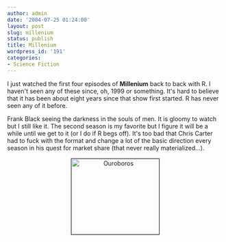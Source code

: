 ```yaml
---
author: admin
date: '2004-07-25 01:24:00'
layout: post
slug: millenium
status: publish
title: Millenium
wordpress_id: '191'
categories:
- Science Fiction
---
```

I just watched the first four episodes of <strong>Millenium</strong> back to back with
R. I haven't seen any of these since, oh, 1999 or something. It's hard to
believe that it has been about eight years since that show first started. R has
never seen any of it before.

Frank Black seeing the darkness in the souls of men. It is gloomy to watch but I
still like it. The second season is my favorite but I figure it will be a while
until we get to it (or I do if R begs off). It's too bad that Chris Carter had
to fuck with the format and change a lot of the basic direction every season in
his quest for market share (that never really materialized...).

<p align="center"><a href="http://www.fourthhorseman.com/Abyss/Intro.htm">
<img src="http://www.arcanology.com/images/oro5.jpg" alt="Ouroboros" border="1" height="177" hspace="4" vspace="2" width="205" /></a>
